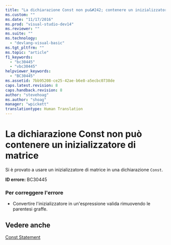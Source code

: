 ```yaml
---
title: "La dichiarazione Const non pu&#242; contenere un inizializzatore di matrice | Microsoft Docs"
ms.custom: ""
ms.date: "11/17/2016"
ms.prod: "visual-studio-dev14"
ms.reviewer: ""
ms.suite: ""
ms.technology: 
  - "devlang-visual-basic"
ms.tgt_pltfrm: ""
ms.topic: "article"
f1_keywords: 
  - "bc30445"
  - "vbc30445"
helpviewer_keywords: 
  - "BC30445"
ms.assetid: 7bb95208-ce25-42ae-b6e8-a5ecbc0738de
caps.latest.revision: 8
caps.handback.revision: 8
author: "stevehoag"
ms.author: "shoag"
manager: "wpickett"
translationtype: Human Translation
---
```

# La dichiarazione Const non pu&#242; contenere un inizializzatore di matrice
Si è provato a usare un inizializzatore di matrice in una dichiarazione `Const`.  
  
 **ID errore:** BC30445  
  
### Per correggere l'errore  
  
-   Convertire l'inizializzatore in un'espressione valida rimuovendo le parentesi graffe.  
  
## Vedere anche  
 [Const Statement](../../visual-basic/language-reference/statements/const-statement.md)